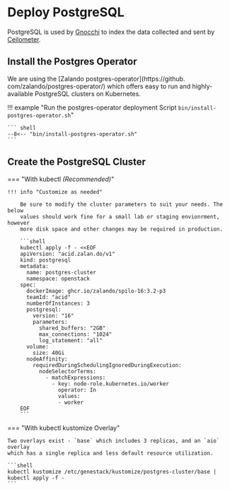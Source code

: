 # Deploy PostgreSQL

PostgreSQL is used by [Gnocchi](openstack-gnocchi.md) to index the data
collected and sent by [Ceilometer](openstack-ceilometer.md).

## Install the Postgres Operator

We are using the [Zalando postgres-operator](https://github.
com/zalando/postgres-operator/) which offers easy to run and
highly-available PostgreSQL clusters on Kubernetes.

!!! example "Run the postgres-operator deployment Script `bin/install-postgres-operator.sh`"

    ``` shell
    --8<-- "bin/install-postgres-operator.sh"
    ```

## Create the PostgreSQL Cluster

=== "With kubectl _(Recommended)_"

    !!! info "Customize as needed"

        Be sure to modify the cluster parameters to suit your needs. The below
        values should work fine for a small lab or staging envionrment, however
        more disk space and other changes may be required in production.

        ```shell
        kubectl apply -f - <<EOF
        apiVersion: "acid.zalan.do/v1"
        kind: postgresql
        metadata:
          name: postgres-cluster
          namespace: openstack
        spec:
          dockerImage: ghcr.io/zalando/spilo-16:3.2-p3
          teamId: "acid"
          numberOfInstances: 3
          postgresql:
            version: "16"
            parameters:
              shared_buffers: "2GB"
              max_connections: "1024"
              log_statement: "all"
          volume:
            size: 40Gi
          nodeAffinity:
            requiredDuringSchedulingIgnoredDuringExecution:
              nodeSelectorTerms:
                - matchExpressions:
                  - key: node-role.kubernetes.io/worker
                    operator: In
                    values:
                    - worker
        EOF
        ```

=== "With kubectl kustomize Overlay"

    Two overlays exist - `base` which includes 3 replicas, and an `aio` overlay
    which has a single replica and less default resource utilization.

    ```shell
    kubectl kustomize /etc/genestack/kustomize/postgres-cluster/base | kubectl apply -f -
    ```
